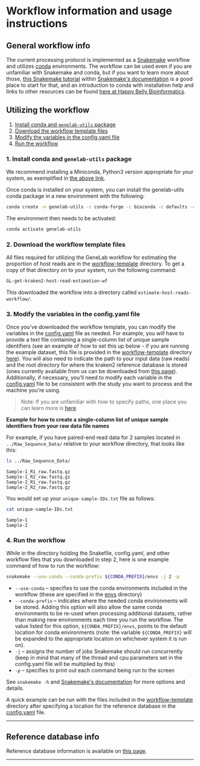 # Workflow information and usage instructions


## General workflow info
The current processing protocol is implemented as a [Snakemake](https://snakemake.readthedocs.io/en/stable/) workflow and utilizes [conda](https://docs.conda.io/en/latest/) environments. The workflow can be used even if you are unfamiliar with Snakemake and conda, but if you want to learn more about those, [this Snakemake tutorial](https://snakemake.readthedocs.io/en/stable/tutorial/tutorial.html) within [Snakemake's documentation](https://snakemake.readthedocs.io/en/stable/) is a good place to start for that, and an introduction to conda with installation help and links to other resources can be found [here at Happy Belly Bioinformatics](https://astrobiomike.github.io/unix/conda-intro).  

## Utilizing the workflow

1. [Install conda and `genelab-utils` package](#1-install-conda-and-genelab-utils-package)  
2. [Download the workflow template files](#2-download-the-workflow-template-files)  
3. [Modify the variables in the config.yaml file](#3-modify-the-variables-in-the-configyaml-file)  
4. [Run the workflow](#4-run-the-workflow)   

### 1. Install conda and `genelab-utils` package
We recommend installing a Miniconda, Python3 version appropriate for your system, as exemplified in [the above link](https://astrobiomike.github.io/unix/conda-intro#getting-and-installing-conda).  

Once conda is installed on your system, you can install the genelab-utils conda package in a new environment with the following:

```bash
conda create -n genelab-utils -c conda-forge -c bioconda -c defaults -c astrobiomike genelab-utils
```

The environment then needs to be activated:

```bash
conda activate genelab-utils
```

### 2. Download the workflow template files
All files required for utilizing the GeneLab workflow for estimating the proportion of host reads are in the [workflow-template](workflow-template) directory. To get a copy of that directory on to your system, run the following command:

```bash
GL-get-kraken2-host-read-estimation-wf
```

This downloaded the workflow into a directory called `estimate-host-reads-workflow/`.

### 3. Modify the variables in the config.yaml file
Once you've downloaded the workflow template, you can modify the variables in the [config.yaml](workflow-template/config.yaml) file as needed. For example, you will have to provide a text file containing a single-column list of unique sample identifiers (see an example of how to set this up below - if you are running the example dataset, this file is provided in the [workflow-template](workflow-template) directory [here](workflow-template/unique-sample-IDs.txt)). You will also need to indicate the path to your input data (raw reads) and the root directory for where the kraken2 reference database is stored (ones currently available from us can be downloaded from [this page](reference-database-info.md)). Additionally, if necessary, you'll need to modify each variable in the [config.yaml](workflow-template/config.yaml) file to be consistent with the study you want to process and the machine you're using. 

> Note: If you are unfamiliar with how to specify paths, one place you can learn more is [here](https://astrobiomike.github.io/unix/getting-started#the-unix-file-system-structure).  

**Example for how to create a single-column list of unique sample identifiers from your raw data file names**

For example, if you have paired-end read data for 2 samples located in `../Raw_Sequence_Data/` relative to your workflow directory, that looks like this:

```bash
ls ../Raw_Sequence_Data/
```

```
Sample-1_R1_raw.fastq.gz
Sample-1_R2_raw.fastq.gz
Sample-2_R1_raw.fastq.gz
Sample-2_R2_raw.fastq.gz
```

You would set up your `unique-sample-IDs.txt` file as follows:

```bash
cat unique-sample-IDs.txt
```

```
Sample-1
Sample-2
```

### 4. Run the workflow

While in the directory holding the Snakefile, config.yaml, and other workflow files that you downloaded in step 2, here is one example command of how to run the workflow:

```bash
snakemake --use-conda --conda-prefix ${CONDA_PREFIX}/envs -j 2 -p
```

* `--use-conda` – specifies to use the conda environments included in the workflow (these are specified in the [envs](workflow-template/envs) directory)
* `--conda-prefix` – indicates where the needed conda environments will be stored. Adding this option will also allow the same conda environments to be re-used when processing additional datasets, rather than making new environments each time you run the workflow. The value listed for this option, `${CONDA_PREFIX}/envs`, points to the default location for conda environments (note: the variable `${CONDA_PREFIX}` will be expanded to the appropriate location on whichever system it is run on).
* `-j` – assigns the number of jobs Snakemake should run concurrently (keep in mind that many of the thread and cpu parameters set in the config.yaml file will be multiplied by this)
* `-p` – specifies to print out each command being run to the screen

See `snakemake -h` and [Snakemake's documentation](https://snakemake.readthedocs.io/en/stable/) for more options and details.

A quick example can be run with the files included in the [workflow-template](workflow-template) directory after specifying a location for the reference database in the [config.yaml](workflow-template/config.yaml) file.

---

## Reference database info
Reference database information is available on [this page](reference-database-info.md).

---
